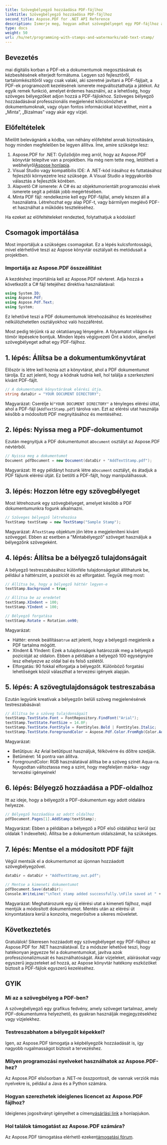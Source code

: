 ```yaml
---
title: Szövegbélyegző hozzáadása PDF-fájlhoz
linktitle: Szövegbélyegző hozzáadása PDF-fájlhoz
second_title: Aspose.PDF for .NET API Reference
description: Ismerje meg, hogyan adhat szövegbélyeget egy PDF-fájlhoz az Aspose.PDF for .NET használatával lépésenkénti útmutatónkkal, és emelje fel a dokumentumbemutatókat.
type: docs
weight: 50
url: /hu/net/programming-with-stamps-and-watermarks/add-text-stamp/
---
```

## Bevezetés

mai digitális korban a PDF-ek a dokumentumok megosztásának és kézbesítésének elterjedt formátuma. Legyen szó fejlesztőről, tartalomkészítőről vagy csak valaki, aki szeretné javítani a PDF-fájljait, a PDF-ek programozott kezelésének ismerete megváltoztathatja a játékot. Az egyik remek funkció, amelyet érdemes használni, az a lehetőség, hogy szöveges bélyegzőket adjon hozzá a PDF-fájlokhoz. Szöveges bélyegző hozzáadásával professzionális megjelenést kölcsönözhet a dokumentumoknak, vagy olyan fontos információkat közvetíthet, mint a „Minta”, „Bizalmas” vagy akár egy vízjel.

## Előfeltételek

Mielőtt belevágnánk a kódba, van néhány előfeltétel annak biztosítására, hogy minden megfelelően be legyen állítva. Íme, amire szüksége lesz:

1.  Aspose.PDF for .NET: Győződjön meg arról, hogy az Aspose.PDF könyvtár telepítve van a projektben. Ha még nem tette meg, letöltheti a webhelyről[Aspose honlapja](https://releases.aspose.com/pdf/net/).
2. Visual Studio vagy kompatibilis IDE: A .NET-kód írásához és futtatásához fejlesztői környezetre lesz szüksége. A Visual Studio a leggyakoribb választás a fejlesztők körében.
3. Alapvető C# ismerete: A C# és az objektumorientált programozási elvek ismerete segít a példák jobb megértésében.
4. Minta PDF fájl: rendelkeznie kell egy PDF-fájllal, amely készen áll a használatra. Létrehozhat egy alap PDF-t, vagy bármilyen meglévő PDF-et használhat a működés teszteléséhez.

Ha ezeket az előfeltételeket rendezted, folytathatjuk a kódolást!

## Csomagok importálása

Most importáljuk a szükséges csomagokat. Ez a lépés kulcsfontosságú, mivel elérhetővé teszi az Aspose könyvtár osztályait és metódusait a projektben.

### Importálja az Aspose.PDF összeállítást

A kezdéshez importálnia kell az Aspose.PDF névteret. Adja hozzá a következőt a C# fájl tetejéhez direktíva használatával:

```csharp
using System.IO;
using Aspose.Pdf;
using Aspose.Pdf.Text;
using System;
```

Ez lehetővé teszi a PDF dokumentumok létrehozásához és kezeléséhez nélkülözhetetlen osztályokhoz való hozzáférést.

Most pedig térjünk rá az oktatóanyag lényegére. A folyamatot világos és tömör lépésekre bontjuk. Minden lépés végigvezeti Önt a kódon, amellyel szövegbélyeget adhat egy PDF-fájlhoz.

## 1. lépés: Állítsa be a dokumentumkönyvtárat

Először is létre kell hoznia azt a könyvtárat, ahol a PDF dokumentumot tárolja. Ez azt jelenti, hogy a kódnak tudnia kell, hol találja a szerkeszteni kívánt PDF-fájlt.

```csharp
// A dokumentumok könyvtárának elérési útja.
string dataDir = "YOUR DOCUMENT DIRECTORY";
```

 Magyarázat: Cserélje ki`"YOUR DOCUMENT DIRECTORY"` a tényleges elérési úttal, ahol a PDF-fájl (`AddTextStamp.pdf`) tárolva van. Ezt az elérési utat használja később a módosított PDF megnyitásához és mentéséhez.

## 2. lépés: Nyissa meg a PDF-dokumentumot

 Ezután megnyitjuk a PDF dokumentumot a`Document` osztályt az Aspose.PDF névtérből.

```csharp
// Nyissa meg a dokumentumot
Document pdfDocument = new Document(dataDir + "AddTextStamp.pdf");
```

 Magyarázat: Itt egy példányt hozunk létre a`Document` osztályt, és átadjuk a PDF fájlunk elérési útját. Ez betölti a PDF-fájlt, hogy manipulálhassuk.

## 3. lépés: Hozzon létre egy szövegbélyeget

Most létrehozunk egy szövegbélyeget, amelyet később a PDF dokumentumunkra fogunk alkalmazni.

```csharp
// Szöveges bélyegző létrehozása
TextStamp textStamp = new TextStamp("Sample Stamp");
```

 Magyarázat: A`TextStamp` objektum jön létre a megjeleníteni kívánt szöveggel. Ebben az esetben a "Mintabélyegző" szöveget használjuk a bélyegzőnk szövegeként.

## 4. lépés: Állítsa be a bélyegző tulajdonságait

A bélyegző testreszabásához különféle tulajdonságokat állíthatunk be, például a háttérszínt, a pozíciót és az elforgatást. Tegyük meg most:

```csharp
// Állítsa be, hogy a bélyegző háttér legyen-e
textStamp.Background = true;

// Állítsa be az eredetet
textStamp.XIndent = 100;
textStamp.YIndent = 100;

// Bélyegző forgatása
textStamp.Rotate = Rotation.on90;
```

Magyarázat:
- Háttér: ennek beállítása`true` azt jelenti, hogy a bélyegző megjelenik a PDF tartalma mögött.
- XIndent & YIndent: Ezek a tulajdonságok határozzák meg a bélyegző pozícióját az oldalon. Ebben a példában a bélyegző 100 egységnyire lesz elhelyezve az oldal bal és felső szélétől.
- Elforgatás: 90 fokkal elforgatja a bélyegzőt. Különböző forgatási lehetőségek közül választhat a tervezési igények alapján.

## 5. lépés: A szövegtulajdonságok testreszabása

Ezután legyünk kreatívak a bélyegzőn belüli szöveg megjelenésének testreszabásával:

```csharp
// Állítsa be a szöveg tulajdonságait
textStamp.TextState.Font = FontRepository.FindFont("Arial");
textStamp.TextState.FontSize = 14.0F;
textStamp.TextState.FontStyle = FontStyles.Bold | FontStyles.Italic;
textStamp.TextState.ForegroundColor = Aspose.Pdf.Color.FromRgb(Color.Aqua);
```

Magyarázat:
- Betűtípus: Az Arial betűtípust használjuk, félkövérre és dőltre szedjük.
- Betűméret: 14 pontra van állítva.
- ForegroundColor: RGB használatával állítsa be a szöveg színét Aqua-ra. Nyugodtan változtassa meg a színt, hogy megfeleljen márka- vagy tervezési igényeinek!

## 6. lépés: Bélyegző hozzáadása a PDF-oldalhoz

Itt az ideje, hogy a bélyegzőt a PDF-dokumentum egy adott oldalára helyezze.

```csharp
// Bélyegző hozzáadása az adott oldalhoz
pdfDocument.Pages[1].AddStamp(textStamp);
```

Magyarázat: Ebben a példában a bélyegző a PDF első oldalához kerül (az oldalak 1 indexeltek). Állítsa be a dokumentum oldalszámát, ha szükséges.

## 7. lépés: Mentse el a módosított PDF fájlt

Végül mentsük el a dokumentumot az újonnan hozzáadott szövegbélyegzővel.

```csharp
dataDir = dataDir + "AddTextStamp_out.pdf";

// Mentse a kimeneti dokumentumot
pdfDocument.Save(dataDir);
Console.WriteLine("\nText stamp added successfully.\nFile saved at " + dataDir);
```

Magyarázat: Meghatározunk egy új elérési utat a kimeneti fájlhoz, majd mentjük a módosított dokumentumot. Mentés után az elérési út kinyomtatásra kerül a konzolra, megerősítve a sikeres műveletet.

## Következtetés

Gratulálok! Sikeresen hozzáadott egy szövegbélyeget egy PDF-fájlhoz az Aspose.PDF for .NET használatával. Ez a módszer lehetővé teszi, hogy hatékonyan jegyezze fel a dokumentumokat, javítva azok professzionalizmusát és használhatóságát. Akár vízjeleket, aláírásokat vagy egyszerű jegyzeteket ad hozzá, az Aspose könyvtár hatékony eszközöket biztosít a PDF-fájlok egyszerű kezeléséhez.

## GYIK

### Mi az a szövegbélyeg a PDF-ben?
A szövegbélyegző egy grafikus fedvény, amely szöveget tartalmaz, amely PDF-dokumentumra helyezhető, és gyakran használják megjegyzésekhez vagy vízjelekhez.

### Testreszabhatom a bélyegzőt képekkel?
Igen, az Aspose.PDF támogatja a képbélyegzők hozzáadását is, így nagyobb rugalmasságot biztosít a tervezéshez.

### Milyen programozási nyelveket használhatok az Aspose.PDF-hez?
Az Aspose.PDF elsősorban a .NET-re összpontosít, de vannak verziók más nyelvekre is, például a Java és a Python számára.

### Hogyan szerezhetek ideiglenes licencet az Aspose.PDF fájlhoz?
 Ideiglenes jogosítványt igényelhet a címen[vásárlási link](https://purchase.aspose.com/temporary-license/) a honlapjukon.

### Hol találok támogatást az Aspose.PDF számára?
 Az Aspose.PDF támogatása elérhető ezeken[támogatási fórum](https://forum.aspose.com/c/pdf/10).